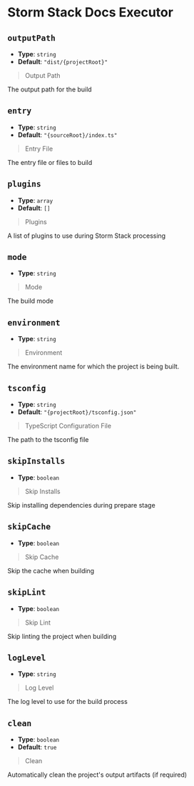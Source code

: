 
<!-- Generated by @storm-software/untyped -->
<!-- Do not edit this file directly -->

# Storm Stack Docs Executor

## `outputPath`
- **Type**: `string`
- **Default**: `"dist/{projectRoot}"`

> Output Path


The output path for the build


## `entry`
- **Type**: `string`
- **Default**: `"{sourceRoot}/index.ts"`

> Entry File


The entry file or files to build


## `plugins`
- **Type**: `array`
- **Default**: `[]`

> Plugins


A list of plugins to use during Storm Stack processing


## `mode`
- **Type**: `string`

> Mode


The build mode


## `environment`
- **Type**: `string`

> Environment


The environment name for which the project is being built.


## `tsconfig`
- **Type**: `string`
- **Default**: `"{projectRoot}/tsconfig.json"`

> TypeScript Configuration File


The path to the tsconfig file


## `skipInstalls`
- **Type**: `boolean`

> Skip Installs


Skip installing dependencies during prepare stage


## `skipCache`
- **Type**: `boolean`

> Skip Cache


Skip the cache when building


## `skipLint`
- **Type**: `boolean`

> Skip Lint


Skip linting the project when building


## `logLevel`
- **Type**: `string`

> Log Level


The log level to use for the build process


## `clean`
- **Type**: `boolean`
- **Default**: `true`

> Clean


Automatically clean the project's output artifacts (if required)


